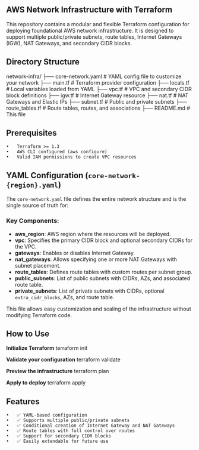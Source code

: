 ## AWS Network Infrastructure with Terraform

This repository contains a modular and flexible Terraform configuration for deploying foundational AWS network infrastructure. It is designed to support multiple public/private subnets, route tables, Internet Gateways (IGW), NAT Gateways, and secondary CIDR blocks.

## Directory Structure

network-infra/
├── core-network.yaml         # YAML config file to customize your network
├── main.tf                   # Terraform provider configuration
├── locals.tf                 # Local variables loaded from YAML
├── vpc.tf                    # VPC and secondary CIDR block definitions
├── igw.tf                    # Internet Gateway resource
├── nat.tf                    # NAT Gateways and Elastic IPs
├── subnet.tf                 # Public and private subnets
├── route_tables.tf           # Route tables, routes, and associations
├── README.md                 # This file


## Prerequisites

	•	Terraform >= 1.3
	•	AWS CLI configured (aws configure)
	•	Valid IAM permissions to create VPC resources

## YAML Configuration (`core-network-{region}.yaml`)

The `core-network.yaml` file defines the entire network structure and is the single source of truth for:

### Key Components:
- **aws_region**: AWS region where the resources will be deployed.
- **vpc**: Specifies the primary CIDR block and optional secondary CIDRs for the VPC.
- **gateways**: Enables or disables Internet Gateway.
- **nat_gateways**: Allows specifying one or more NAT Gateways with subnet placement.
- **route_tables**: Defines route tables with custom routes per subnet group.
- **public_subnets**: List of public subnets with CIDRs, AZs, and associated route table.
- **private_subnets**: List of private subnets with CIDRs, optional `extra_cidr_blocks`, AZs, and route table.

This file allows easy customization and scaling of the infrastructure without modifying Terraform code.

## How to Use
**Initialize Terraform**
terraform init

**Validate your configuration**
terraform validate

**Preview the infrastructure**
terraform plan

**Apply to deploy**
terraform apply


## Features
	•	✅ YAML-based configuration
	•	✅ Supports multiple public/private subnets
	•	✅ Conditional creation of Internet Gateway and NAT Gateways
	•	✅ Route tables with full control over routes
	•	✅ Support for secondary CIDR blocks
	•	✅ Easily extendable for future use